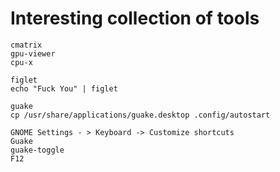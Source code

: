 # Interesting collection of tools

    cmatrix
    gpu-viewer
    cpu-x
    
    figlet
    echo "Fuck You" | figlet
    
    guake
    cp /usr/share/applications/guake.desktop .config/autostart
    
    GNOME Settings - > Keyboard -> Customize shortcuts
    Guake
    guake-toggle
    F12
